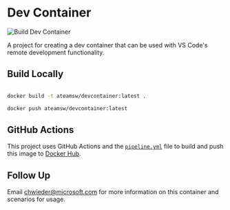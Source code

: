 # Dev Container

![Build Dev Container](https://github.com/ateamsw/devcontainer/workflows/Build%20Dev%20Container/badge.svg)

A project for creating a dev container that can be used with VS Code's remote development functionality.

## Build Locally

```bash

docker build -t ateamsw/devcontainer:latest .

docker push ateamsw/devcontainer:latest

```

## GitHub Actions

This project uses GitHub Actions and the [`pipeline.yml`](.github/workflows/pipeline.yml) file to build and push
this image to [Docker Hub](https://hub.docker.com/r/ateamsw/devcontainer).

## Follow Up

Email chwieder@microsoft.com for more information on this container and scenarios for usage.
